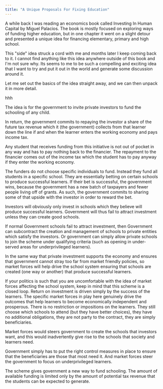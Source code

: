 ```yaml
---
title: "A Unique Proposals For Fixing Education"
---
```


A while back I was reading an economics book called Investing In Human Capital by Miguel Palacios. The book is mostly focused on exploring ways of funding higher education, but in one chapter it went on a slight detour and presented a unique idea for financing elementary, primary and high school.

This "side" idea struck a cord with me and months later I keep coming back to it. I cannot find anything like this idea anywhere outside of this book and I'm not sure why. Its seems to me to be such a compelling and exciting idea that I want to try and put it out in the world and generate some discussion around it.

Let me set out the basics of the idea straight away, and we can then unpack it in more detail.

hhh

The idea is for the government to invite private investors to fund the schooling of any child.

In return, the government commits to repaying the investor a share of the future tax revenue which it (the government) collects from that learner down the line if and when the learner enters the working economy and pays income tax.

Any student that receives funding from this initiative is not out of pocket in any way and has to pay nothing back to the financier. The repayment to the financier comes out of the income tax which the student has to pay anyway if they enter the working economy.

The funders do not choose specific individuals to fund. Instead they fund all students in a specific school. They are essentially betting on certain schools to produce successful learners. If their bet is successful, the government wins, because the government has a new batch of taxpayers and fewer people living off of grants. As such, the government commits to sharing some of that upside with the investor in order to reward the bet.

Investors will obviously only invest in schools which they believe will produce successful learners. Government will thus fail to attract investment unless they can create good schools.

If normal Government schools fail to attract investment, then Government can subcontract the creation and management of schools to private entities which satisfy the investors. Or government can simply allow private schools to join the scheme under qualifying criteria (such as opening in under-served areas for underprivileged learners).

In the same way that private investment supports the economy and ensures that government cannot stray too far from market friendly policies, so market forces will help drive the school system ensuring that schools are created (one way or another) that produce successful learners.

If your politics is such that you are uncomfortable with the idea of market forces affecting the school system, keep in mind that this scheme is a closed loop. Return on investment is driven simply by the success of the learners. The specific market forces in play here genuinely drive the outcomes that help learners to become economically independent and prosperous. There is no restriction or impositions on the learners. They still choose which schools to attend (but they have better choices), they have no additional obligations, they are not party to the contract, they are simply beneficiaries.

Market forces would steers government to create the schools that investors want, and this would inadvertently give rise to the schools that society and learners need.

Government simply has to put the right control measures in place to ensure that the beneficiaries are those that most need it. And market forces steer the government to focus on underprivileged learners.

The scheme gives government a new way to fund schooling. The amount of available funding is limited only by the amount of potential tax revenue that the students can be expected to generate.
